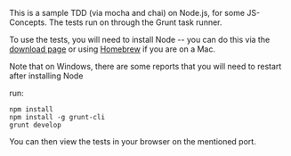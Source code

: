 This is a sample TDD (via mocha and chai) on Node.js, for some JS-Concepts.
The tests run on through the Grunt task runner.

To use the tests, you will need to install Node -- you can do this via the
[download page](http://nodejs.org/#download) or using
[Homebrew](http://mxcl.github.com/homebrew/) if you are on a Mac.

Note that on Windows, there are some reports that you will need to restart
after installing Node

run:

    npm install
    npm install -g grunt-cli
    grunt develop

You can then view the tests in your browser on the mentioned port.
